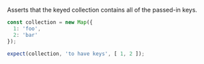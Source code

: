 Asserts that the keyed collection contains all of the passed-in keys.

```js
const collection = new Map({
  1: 'foo',
  2: 'bar'
});

expect(collection, 'to have keys', [ 1, 2 ]);
```
